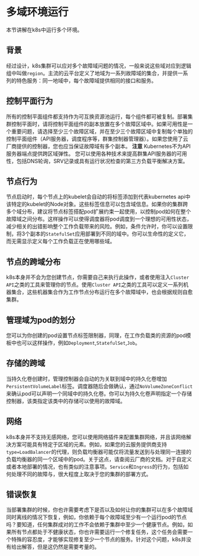 # 多域环境运行

本节讲解在k8s中运行多个环境。

## 背景

经过设计，k8s集群可以应对多个故障域问题的情况，一般来说这些域对应到逻辑组中叫做`region`。主流的云平台定义了地域为一系列故障域的集合，并提供一系列的特色服务：同一地域中，每个故障域提供相同的接口和服务。

## 控制平面行为

所有的控制平面组件都支持作为可互换资源池运行，每个组件都可被复制。部署集群控制平面时，请将控制平面组件的副本放置在多个故障区域中。如果可用性是一个重要问题，请选择至少三个故障区域，并在至少三个故障区域中复制每个单独的控制平面组件（API服务器，调度程序等，群集控制器管理器）。如果您使用了云厂商提供的控制器，您也应当保证故障域有多个副本。
**注意** Kubernetes不为API服务器端点提供跨区域弹性。 您可以使用各种技术来提高群集API服务器的可用性，包括DNS轮询，SRV记录或具有运行状况检查的第三方负载平衡解决方案。

## 节点行为

节点启动时，每个节点上的kubelet会自动的将标签添加到代表kubernetes api中该特定的kubelet的Node对象。这些标签信息可以包含域信息。如果你的集群跨多个域分布，建议将节点标签搭配pod扩展约束一起使用，以控制pod如何在整个故障域之间分布。这样操作可以使得调度器将pod调度到一个理想的可用性状态，减少相关的出错影响整个工作负载带来的风险。例如，条件允许时，你可以设置限制，将3个副本的`StatefulSet`应用部署到不同的域中。你可以生命性的定义它，而无需显示定义每个工作负载正在使用哪些域。

## 节点的跨域分布

k8s本身并不会为您创建节点，你需要自己来执行此操作，或者使用注入`Cluster API`之类的工具来管理你的节点。使用`Cluster API`之类的工具可以定义一系列机器集合，这些机器集合作为工作节点分布运行在多个故障域中，也会根据规则自愈集群。

## 管理域为pod的划分

您可以为你创建的pod设置节点标签限制器，同理，在工作负载类的资源的pod模板中也可以这样操作，例如`Deployment`,`StatefulSet`,`Job`。

## 存储的跨域

当持久化卷创建时，管理控制器会自动的为关联到域中的持久化卷增加`PersistentVolumeLabel`标签。调度器随后会做确认，通过`NoVolumeZoneConflict`来确认pod可以声明一个同域中的持久化卷。你可以为持久化卷声明指定一个存储控制器，该类指定该类中的存储可以使用的故障域。

## 网络

k8s本身并不支持无感网络，您可以使用网络插件来配置集群网络，并且该网络解决方案可能具有特定于区域的元素。例如，如果您的云服务提供商支持`type=LoadBalancer`的代理，则负载均衡器可能仅将流量发送到与处理同一连接的负载均衡器的同一个区域中的pod。关于这点，请查阅云厂商的文档。对于自定义或者本地部署的情况，也有类似的注意事项。`Service`和`Ingress`的行为，包括如何处理不同的故障与，很大程度上取决于您的集群的部署方式。

## 错误恢复

当部署集群的时候，你也许需要考虑下是否以及如何让你的集群可以在多个故障域同时离线的情况下恢复，例如，你依赖于每个故障域至少有一个运行pod的节点吗？要知道，任何集群成对的工作不会依赖于集群中至少一个健康节点。例如，如果所有节点都处于不健康状态，你也许需要运行一个修复任务，这个任务会需要一个特殊的容忍度，才能够实现修复至少一个节点的服务。针对这个问题，k8s并没有给出解答，但是这仍然是需要考量的。

